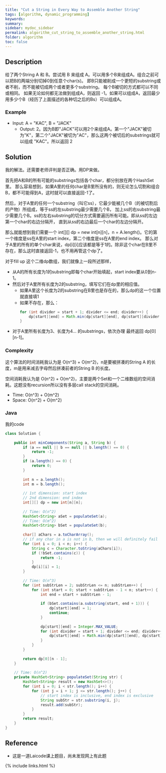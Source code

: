 ```yaml
---
title: "Cut a String in Every Way to Assemble Another String"
tags: [algorithm, dynamic_programming]
keywords:
summary:
sidebar: mydoc_sidebar
permalink: algorithm_cut_string_to_assemble_another_string.html
folder: algorithm
toc: false
---
```


## Description
给了两个String A 和 B。尝试用 B 来组成 A。可以用多个B来组成A。组合之前可以把B的两端分别切掉0到任意个char(s)。
即B只能被削成一个更短的substring或者不削，而不能被切成两个或者更多个substring。
每个B被切的方式都可以不同或相同。
如果无论如何都无法做到组成A，则返回 -1。如果可以组成A，返回最少用多少个B（经历了上面描述的各种切之后的Bs）可以组成A。

### Example
* Input: A = "KAC", B = "JACK"
  * Output: 2。因为B即"JACK"可以用2个来组成A。第一个"JACK"被切为"K"，第二个"JACK"被切为"AC"，那么这两个被切后的substrings就可以组成 "KAC"。所以返回 2

## Solution
我的解法。还需要老师评判是否正确。用DP来做。

首先把A和B的所有可能的substrings包括各个char，都分别放在两个HashSet<String>里。
那么容易想到，如果A里的任何char是B里所没有的，则无论怎么切割和组合B，都不可能得到A，这时就可以直接返回-1了。
 
然后，对于A里的任何一个substring（叫它ss），它最少能被几个B（的被切割后的产物）所组成，等于ss的左substring最少需要几个B，
加上ss的右substring最少需要几个B。ss的左右substring的切分方式需要遍历所有可能。即从ss的左边第一个char的右边分隔开，
直到从ss的右边最后一个char的左边分隔开。

那么就能想到我们需要一个 int[][] dp = new int[n][n]，n = A.length()。它的第一个维度是ss在A里的start index，第二个维度是ss在A里的end index。
那么对于A里的所有的单个char来说，dp[i][i]应该都是等于1的。除非这个char在B里不存在，那么这时直接返回-1，也不用再管这个dp了。

对于fill up 这个二维dp数组，我们就像上一段所述那样，
* 从A的所有长度为1的substring即每个char开始填起，start index要从0到n-1。
* 然后对于A里所有长度为2的substring，填写它们在dp里的相应值。
  * 如果A里这个长度为2的substring在B里也是存在的，那么dp的这一个位置就直接填1
  * 如果不存在，那么：
    ```java
    for (int divider = start + 1; divider <= end; divider++) {
        dp[start][end] = Math.min(dp[start][end], dp[start][divider - 1] + dp[divider][end]);
    }
    ```
* 对于A里所有长度为3、长度为4... 的substrings，依次办理
最终返回 dp[0][n-1]。

### Complexity
这个算法的时间消耗我认为是 O(n^3) + O(m^2)，n是要被拼凑的String A 的长度，m是用来减去字母然后拼凑前者的String B 的长度。

空间消耗我认为是 O(n^2) + O(m^2)，主要是两个Set和一个二维数组的空间消耗。这题没有recursion所以没有多层call stack的空间消耗。
* Time: O(n^3) + O(m^2)
* Space: O(n^2) + O(m^2)

### Java
我的code
```java
class Solution {
    
    public int minComponents(String a, String b) {
        if (a == null || b == null || b.length() == 0) {
            return -1;
        }
        if (a.length() == 0) {
            return 0;
        }
        
        int n = a.length();
        int m = b.length();
        
        // 1st dimension: start index
        // 2nd dimension: end index
        int[][] dp = new int[n][n];
        
        // Time: O(n^2)
        HashSet<String> aSet = populateSet(a);
        // Time: O(m^2)
        HashSet<String> bSet = populateSet(b);
        
        char[] aChars = a.toCharArray();
        // if any char in a is not in b, then we will definitely fail
        for (int i = 0; i < n; i++) {
            String c = Character.toString(aChars[i]);
            if (!bSet.contains(c)) {
                return -1;
            }
            dp[i][i] = 1;
        }
        
        // Time: O(n^3)
        for (int subStrLen = 2; subStrLen <= n; subStrLen++) {
            for (int start = 0; start + subStrLen - 1 < n; start++) {
                int end = start + subStrLen - 1;
                
                if (bSet.contains(a.substring(start, end + 1))) {
                    dp[start][end] = 1;
                    continue;
                }
                
                dp[start][end] = Integer.MAX_VALUE;
                for (int divider = start + 1; divider <= end; divider++) {
                    dp[start][end] = Math.min(dp[start][end], dp[start][divider - 1] + dp[divider][end]);
                }
            }
        }
        
        return dp[0][n - 1];
    }
    
    // Time: O(n^2)
    private HashSet<String> populateSet(String str) {
        HashSet<String> result = new HashSet<>();
        for (int i = 0; i < str.length(); i++) {
            for (int j = i + 1; j <= str.length(); j++) {
                // start index is inclusive, end index is exclusive
                String subStr = str.substring(i, j);
                result.add(subStr);
            }
        }
        return result;
    }
}
```

## Reference
* 这是一道Laicode课上题目，尚未发现网上有此题

{% include links.html %}
